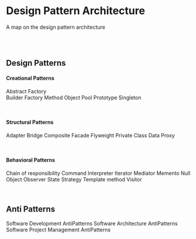 # Design Pattern Architecture

A map on the design pattern architecture

<br>
<br>

## Design Patterns

#### Creational Patterns
Abstract Factory <br>
Builder
Factory Method
Object Pool
Prototype
Singleton

<br>

#### Structural Patterns
Adapter
Bridge
Composite
Facade
Flyweight
Private Class Data
Proxy

<br>

#### Behavioral Patterns
Chain of responsibility
Command
Interpreter
Iterator
Mediator
Memento
Null Object
Observer
State
Strategy
Template method
Visitor

<br>

## Anti Patterns
Software Development AntiPatterns
Software Architecture AntiPatterns
Software Project Management AntiPatterns